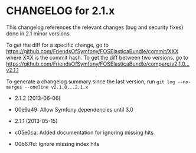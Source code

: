 CHANGELOG for 2.1.x
===================

This changelog references the relevant changes (bug and security fixes) done
in 2.1 minor versions.

To get the diff for a specific change, go to
https://github.com/FriendsOfSymfony/FOSElasticaBundle/commit/XXX where XXX is
the commit hash. To get the diff between two versions, go to
https://github.com/FriendsOfSymfony/FOSElasticaBundle/compare/v2.1.0...v2.1.1

To generate a changelog summary since the last version, run
`git log --no-merges --oneline v2.1.0...2.1.x`

* 2.1.2 (2013-06-06)

 * 00e9a49: Allow Symfony dependencies until 3.0

* 2.1.1 (2013-05-15)

 * c05e0ca: Added documentation for ignoring missing hits
 * 00b67fd: Ignore missing index hits
